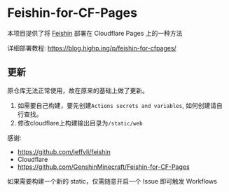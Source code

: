 # Feishin-for-CF-Pages

本项目提供了将 [Feishin](https://github.com/jeffvli/feishin) 部署在 Cloudflare Pages 上的一种方法

详细部署教程: https://blog.highp.ing/p/feishin-for-cfpages/

## 更新

原仓库无法正常使用，故在原来的基础上做了更新。
1. 如需要自己构建，要先创建`Actions secrets and variables`, 如何创建请自行查找。
2. 修改cloudflare上构建输出目录为`/static/web`

感谢:
- https://github.com/jeffvli/feishin
- Cloudflare
- https://github.com/GenshinMinecraft/Feishin-for-CF-Pages

如果需要构建一个新的 static，仅需随意开启一个 Issue 即可触发 Workflows


